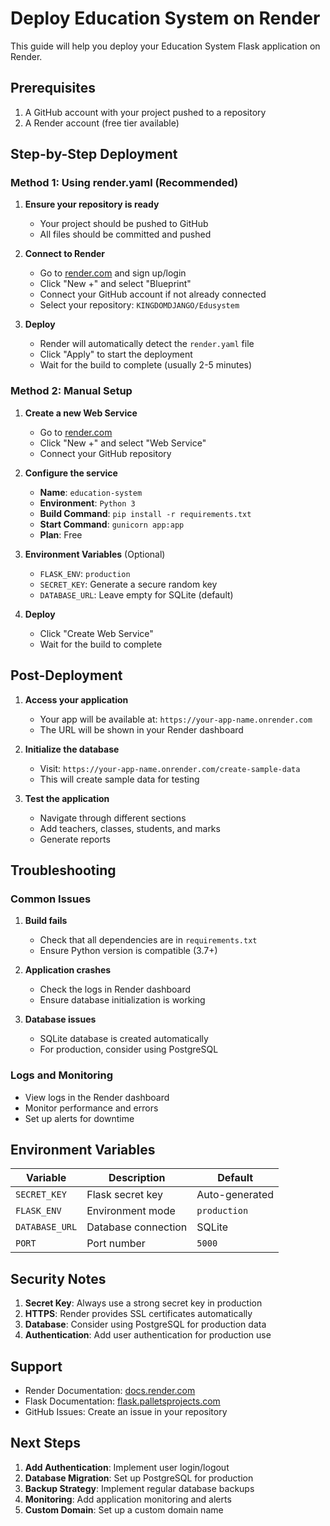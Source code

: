# Deploy Education System on Render

This guide will help you deploy your Education System Flask application on Render.

## Prerequisites

1. A GitHub account with your project pushed to a repository
2. A Render account (free tier available)

## Step-by-Step Deployment

### Method 1: Using render.yaml (Recommended)

1. **Ensure your repository is ready**
   - Your project should be pushed to GitHub
   - All files should be committed and pushed

2. **Connect to Render**
   - Go to [render.com](https://render.com) and sign up/login
   - Click "New +" and select "Blueprint"
   - Connect your GitHub account if not already connected
   - Select your repository: `KINGDOMDJANGO/Edusystem`

3. **Deploy**
   - Render will automatically detect the `render.yaml` file
   - Click "Apply" to start the deployment
   - Wait for the build to complete (usually 2-5 minutes)

### Method 2: Manual Setup

1. **Create a new Web Service**
   - Go to [render.com](https://render.com)
   - Click "New +" and select "Web Service"
   - Connect your GitHub repository

2. **Configure the service**
   - **Name**: `education-system`
   - **Environment**: `Python 3`
   - **Build Command**: `pip install -r requirements.txt`
   - **Start Command**: `gunicorn app:app`
   - **Plan**: Free

3. **Environment Variables** (Optional)
   - `FLASK_ENV`: `production`
   - `SECRET_KEY`: Generate a secure random key
   - `DATABASE_URL`: Leave empty for SQLite (default)

4. **Deploy**
   - Click "Create Web Service"
   - Wait for the build to complete

## Post-Deployment

1. **Access your application**
   - Your app will be available at: `https://your-app-name.onrender.com`
   - The URL will be shown in your Render dashboard

2. **Initialize the database**
   - Visit: `https://your-app-name.onrender.com/create-sample-data`
   - This will create sample data for testing

3. **Test the application**
   - Navigate through different sections
   - Add teachers, classes, students, and marks
   - Generate reports

## Troubleshooting

### Common Issues

1. **Build fails**
   - Check that all dependencies are in `requirements.txt`
   - Ensure Python version is compatible (3.7+)

2. **Application crashes**
   - Check the logs in Render dashboard
   - Ensure database initialization is working

3. **Database issues**
   - SQLite database is created automatically
   - For production, consider using PostgreSQL

### Logs and Monitoring

- View logs in the Render dashboard
- Monitor performance and errors
- Set up alerts for downtime

## Environment Variables

| Variable | Description | Default |
|----------|-------------|---------|
| `SECRET_KEY` | Flask secret key | Auto-generated |
| `FLASK_ENV` | Environment mode | `production` |
| `DATABASE_URL` | Database connection | SQLite |
| `PORT` | Port number | `5000` |

## Security Notes

1. **Secret Key**: Always use a strong secret key in production
2. **HTTPS**: Render provides SSL certificates automatically
3. **Database**: Consider using PostgreSQL for production data
4. **Authentication**: Add user authentication for production use

## Support

- Render Documentation: [docs.render.com](https://docs.render.com)
- Flask Documentation: [flask.palletsprojects.com](https://flask.palletsprojects.com)
- GitHub Issues: Create an issue in your repository

## Next Steps

1. **Add Authentication**: Implement user login/logout
2. **Database Migration**: Set up PostgreSQL for production
3. **Backup Strategy**: Implement regular database backups
4. **Monitoring**: Add application monitoring and alerts
5. **Custom Domain**: Set up a custom domain name 